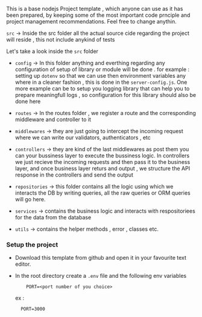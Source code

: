 This is a base nodejs Project template , which anyone can use as it has been prepared, by keeping some of the most important code prnciple and project management recommendations. Feel free to change anythin.

`src` -> Inside the src folder all the actual source cide regarding the project will reside , this not include anykind of tests

Let's take a look inside the `src` folder

- `config` -> In this folder anything and everthing regarding any configuration of setup of library or module will be done . for example : setting up `dotenv` so that we can use then environment variables any where in a cleaner fashion , this is done in the `server-config.js`. One more example can be to setup you logging library that can help you to prepare meaningfull logs , so configuration for this library should also be done here

- `routes` -> In the routes folder , we register a route and the corresponding middleware and controller to it

- `middlewares` -> they are just going to intercept the incoming request where we can write our validators, authenticators , etc

- `controllers` -> they are kind of the last middlewares as post them you can your bussiness layer to execute the bussiness logic. In controllers we just recieve the incoming requests and then pass it to the business layer, and once business layer returs and output , we structure the API response in the controllers and send the output

- `repositories` -> this folder contains all the logic using which we interacts the DB by writing queries, all the raw queries or ORM queries will go here.

- `services` -> contains the business logic and interacts with respositoriees for the data from the database

- `utils` -> contains the helper methods , error , classes etc.

### Setup the project

- Download this template from github and open it in your favourite text editor.

- In the root directory create a `.env` file and the following env variables
  ```
      PORT=<port number of you choice>
  ```
  ex :
  ```
    PORT=3000
  ```

